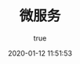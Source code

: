 ---
pageComponent:
  name: Catalogue
  data:
    path: microservices
    imgUrl: https://cdn.jsdelivr.net/gh/jorgen-zhao/picGo/blog/microservice.png
    description: 微服务（Microservices）是一种软件架构设计模式，它将应用程序分解为小型、自治的服务单元，这些服务单元可以独立部署、扩展和维护，其中每一个服务单元也都是一个微服务。
title: 微服务
date: 2020-01-12 11:51:53
permalink: /note/microservices/
article: false
comment: false
editLink: false
author:
  name: jorgen
  link: https://github.com/jorgen-zhao
---
